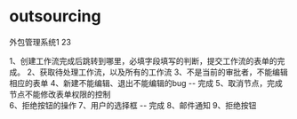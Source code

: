 outsourcing
===========

外包管理系统1
23

1、创建工作流完成后跳转到哪里，必填字段填写的判断，提交工作流的表单的完成。
2、获取待处理工作流，以及所有的工作流
3、不是当前的审批者，不能编辑相应的表单
4、新建不能编辑、退出不能编辑的bug -- 完成
5、取消节点，完成节点不能修改表单权限的控制  
6、拒绝按钮的操作
7、用户的选择框 -- 完成
8、邮件通知
9、拒绝按钮